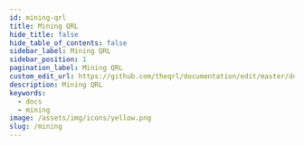 ```yaml
---
id: mining-qrl
title: Mining QRL
hide_title: false
hide_table_of_contents: false
sidebar_label: Mining QRL
sidebar_position: 1
pagination_label: Mining QRL
custom_edit_url: https://github.com/theqrl/documentation/edit/master/docs/basics/what-is-qrl.md
description: Mining QRL
keywords:
  - docs
  - mining
image: /assets/img/icons/yellow.png
slug: /mining
---
```




